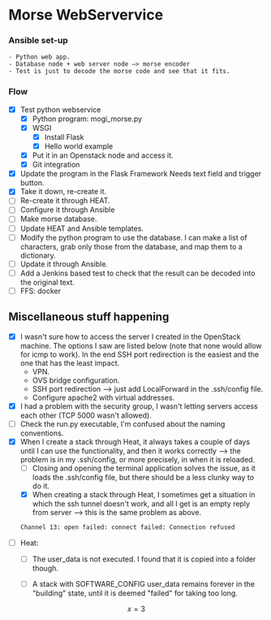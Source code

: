 # Morse WebServervice


### Ansible set-up
    - Python web app.
    - Database node + web server node —> morse encoder
    - Test is just to decode the morse code and see that it fits.

### Flow

- [x] Test python webservice
    - [x] Python program: mogi_morse.py
    - [x] WSGI
        - [x] Install Flask
        - [x] Hello world example
    - [x] Put it in an Openstack node and access it.
    - [x] Git integration
- [x] Update the program in the Flask Framework
      Needs text field and trigger button.
- [x] Take it down, re-create it.
- [ ] Re-create it through HEAT.
- [ ] Configure it through Ansible
- [ ] Make morse database.
- [ ] Update HEAT and Ansible templates.
- [ ] Modify the python program to use the database.
      I can make a list of characters, grab only those from the database, and map them to a dictionary.
- [ ] Update it through Ansible.
- [ ] Add a Jenkins based test to check that the result can be decoded into the original text.
- [ ] FFS: docker

## Miscellaneous stuff happening

- [x] I wasn't sure how to access the server I created in the OpenStack machine. The options I saw are listed below (note that none would allow for icmp to work). In the end SSH port redirection is the easiest and the one that has the least impact.
    - VPN.
    - OVS bridge configuration.
    - SSH port redirection --> just add LocalForward in the .ssh/config file.
    - Configure apache2 with virtual addresses.
- [x] I had a problem with the security group, I wasn't letting servers access each other (TCP 5000 wasn't allowed).
- [ ] Check the run.py executable, I'm confused about the naming conventions.
- [x] When I create a stack through Heat, it always takes a couple of days until I can use the functionality, and then it works correctly --> the problem is in my .ssh/config, or more precisely, in when it is reloaded.
  - [ ] Closing and opening the terminal application solves the issue, as it loads the .ssh/config file, but there should be a less clunky way to do it.
  - [x] When creating a stack through Heat, I sometimes get a situation in which the ssh tunnel doesn't work, and all I get is an empty reply from server --> this is the same problem as above.
  ```bash
  Channel 13: open failed: connect failed: Connection refused
  ```
- [ ] Heat:
  - [ ] The user_data is not executed. I found that it is copied into a folder though.
  - [ ] A stack with SOFTWARE_CONFIG user_data remains forever in the "building" state, until it is deemed "failed" for taking too long.



$$
x = 3
$$
